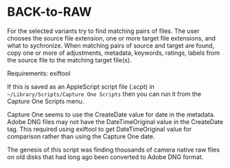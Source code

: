 # BACK-to-RAW

For the selected variants try to find matching pairs of files. The user chooses the source file extension, one or more target file extensions, and what to sychronize. When matching pairs of source and target are found, copy one or more of adjustments, metadata, keywords, ratings, labels from the source file to the matching target file(s).

Requirements: exiftool

If this is saved as an AppleScript script file (.scpt) in `~/Library/Scripts/Capture One Scripts` then you can run it from the Capture One Scripts menu.

Capture One seems to use the CreateDate value for date in the metadata. Adobe DNG files may not have the DateTimeOriginal value in the CreateDate tag. This required using exiftool to get DateTimeOriginal value for comparison rather than using the Capture One date.

The genesis of this script was finding thousands of camera native raw files on old disks that had long ago been converted to Adobe DNG format.

